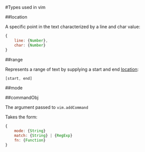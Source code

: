 #Types used in vim

##location

A specific point in the text characterized by a line and char value:

```javascript
{
	line: {Number},
	char: {Number}
}
```

##range

Represents a range of text by supplying a start and end [location](#location):

```javascript
[start, end]
```

##mode

##commandObj

The argument passed to <code>vim.addCommand</code>

Takes the form:

```javascript
{
	mode: {String}
	match: {String} | {RegExp}
	fn: {Function}
}
```
